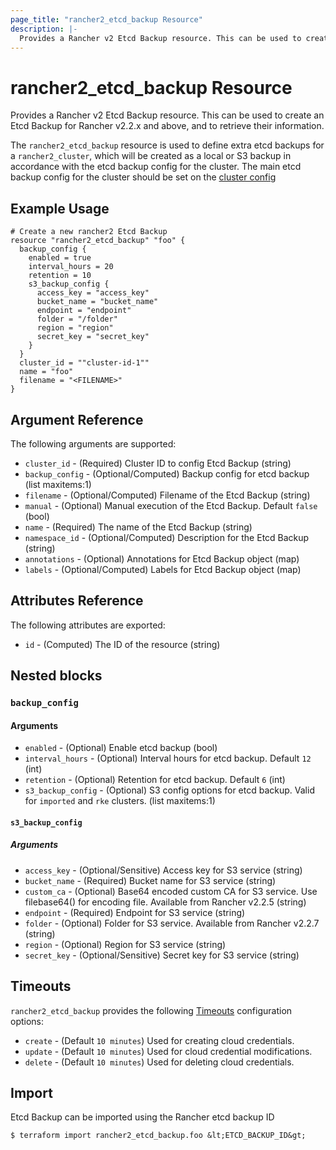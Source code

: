 ```yaml
---
page_title: "rancher2_etcd_backup Resource"
description: |-
  Provides a Rancher v2 Etcd Backup resource. This can be used to create an Etcd Backup for Rancher v2.2.x and above, and to retrieve their information. 
---
```


# rancher2\_etcd\_backup Resource

Provides a Rancher v2 Etcd Backup resource. This can be used to create an Etcd Backup for Rancher v2.2.x and above, and to retrieve their information. 

The `rancher2_etcd_backup` resource is used to define extra etcd backups for a `rancher2_cluster`, which will be created as a local or S3 backup in accordance with the etcd backup config for the cluster. The main etcd backup config for the cluster should be set on the [cluster config](https://www.terraform.io/docs/providers/rancher2/r/cluster.html#backup_config-1)

## Example Usage

```hcl
# Create a new rancher2 Etcd Backup
resource "rancher2_etcd_backup" "foo" {
  backup_config {
    enabled = true
    interval_hours = 20
    retention = 10
    s3_backup_config {
      access_key = "access_key"
      bucket_name = "bucket_name"
      endpoint = "endpoint"
      folder = "/folder"
      region = "region"
      secret_key = "secret_key"
    }
  }
  cluster_id = ""cluster-id-1""
  name = "foo"
  filename = "<FILENAME>"
}
```

## Argument Reference

The following arguments are supported:

* `cluster_id` - (Required) Cluster ID to config Etcd Backup (string)
* `backup_config` - (Optional/Computed) Backup config for etcd backup (list maxitems:1)
* `filename` - (Optional/Computed) Filename of the Etcd Backup (string)
* `manual` - (Optional) Manual execution of the Etcd Backup. Default `false` (bool)
* `name` - (Required) The name of the Etcd Backup (string)
* `namespace_id` - (Optional/Computed) Description for the Etcd Backup (string)
* `annotations` - (Optional) Annotations for Etcd Backup object (map)
* `labels` - (Optional/Computed) Labels for Etcd Backup object (map)

## Attributes Reference

The following attributes are exported:

* `id` - (Computed) The ID of the resource (string)

## Nested blocks

### `backup_config`

#### Arguments

* `enabled` - (Optional) Enable etcd backup (bool)
* `interval_hours` - (Optional) Interval hours for etcd backup. Default `12` (int)
* `retention` - (Optional) Retention for etcd backup. Default `6` (int)
* `s3_backup_config` - (Optional) S3 config options for etcd backup. Valid for `imported` and `rke` clusters. (list maxitems:1)

#### `s3_backup_config`

##### Arguments

* `access_key` - (Optional/Sensitive) Access key for S3 service (string)
* `bucket_name` - (Required) Bucket name for S3 service (string)
* `custom_ca` - (Optional) Base64 encoded custom CA for S3 service. Use filebase64(<FILE>) for encoding file. Available from Rancher v2.2.5 (string)
* `endpoint` - (Required) Endpoint for S3 service (string)
* `folder` - (Optional) Folder for S3 service. Available from Rancher v2.2.7 (string)
* `region` - (Optional) Region for S3 service (string)
* `secret_key` - (Optional/Sensitive) Secret key for S3 service (string)

## Timeouts

`rancher2_etcd_backup` provides the following
[Timeouts](https://www.terraform.io/docs/configuration/resources.html#operation-timeouts) configuration options:

- `create` - (Default `10 minutes`) Used for creating cloud credentials.
- `update` - (Default `10 minutes`) Used for cloud credential modifications.
- `delete` - (Default `10 minutes`) Used for deleting cloud credentials.

## Import

Etcd Backup can be imported using the Rancher etcd backup ID

```
$ terraform import rancher2_etcd_backup.foo &lt;ETCD_BACKUP_ID&gt;
```
